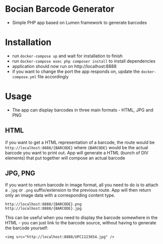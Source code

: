 # Bocian Barcode Generator

* Simple PHP app based on Lumen framework to generate barcodes

# Installation

* run `docker-compose up` and wait for installation to finish
* run `docker-compose exec php composer install` to install dependencies
* application should now run on http://localhost:8888
* if you want to change the port the app responds on, update the `docker-compose.yml` file accordingly

# Usage

* The app can display barcodes in three main formats - HTML, JPG and PNG

## HTML
if you want to get a HTML representation of a barcode, the route would be   
`http://localhost:8888/{BARCODE}`
where `{BARCODE}` would be the actual barcode you want to print out. App will generate a HTML (bunch of DIV elements)
that put together will compose an actual barcode

## JPG, PNG
If you want to return barcode in image format, all you need to do is to attach a `.jpg` or `.png` suffix/extension
to the previous route. App will then return only an image data with a corresponding content type.

`http://localhost:8888/{BARCODE}.png`  
`http://localhost:8888/{BARCODE}.jpg`  

This can be useful when you need to display the barcode somewhere in the HTML - you can just link to the barcode
source, without having to generate the barcode yourself:

`<img src="http://localhost:8888/UPC1123654.jpg" />`